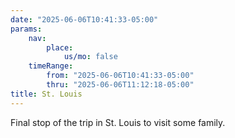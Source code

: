```yaml
---
date: "2025-06-06T10:41:33-05:00"
params:
    nav:
        place:
            us/mo: false
    timeRange:
        from: "2025-06-06T10:41:33-05:00"
        thru: "2025-06-06T11:12:18-05:00"
title: St. Louis
---
```


Final stop of the trip in St. Louis to visit some family.

